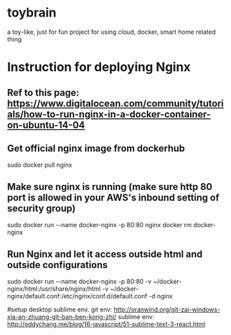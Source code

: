 # toybrain
a toy-like, just for fun project for using cloud, docker, smart home related thing

# Instruction for deploying Nginx
## Ref to this page: https://www.digitalocean.com/community/tutorials/how-to-run-nginx-in-a-docker-container-on-ubuntu-14-04
## Get official nginx image from dockerhub
sudo docker pull nginx

## Make sure nginx is running (make sure http 80 port is allowed in your AWS's inbound setting of security group)
sudo docker run --name docker-nginx -p 80:80 nginx
docker rm docker-nginx

## Run Nginx and let it access outside html and outside configurations
sudo docker run --name docker-nginx -p 80:80 -v ~/docker-nginx/html:/usr/share/nginx/html -v ~/docker-nginx/default.conf:/etc/nginx/conf.d/default.conf -d nginx

#setup desktop sublime env.
git env: http://oranwind.org/git-zai-windows-xia-an-zhuang-git-ban-ben-kong-zhi/
sublime env: http://eddychang.me/blog/16-javascript/51-sublime-text-3-react.html
